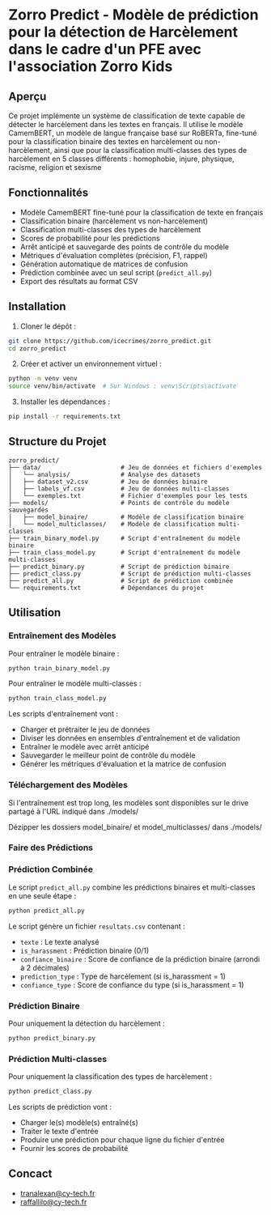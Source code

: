 # Zorro Predict - Modèle de prédiction pour la détection de Harcèlement dans le cadre d'un PFE avec l'association Zorro Kids

## Aperçu

Ce projet implémente un système de classification de texte capable de détecter le harcèlement dans les textes en français. Il utilise le modèle CamemBERT, un modèle de langue française basé sur RoBERTa, fine-tuné pour la classification binaire des textes en harcèlement ou non-harcèlement, ainsi que pour la classification multi-classes des types de harcèlement en 5 classes différents : homophobie, injure, physique, racisme, religion et sexisme


## Fonctionnalités

- Modèle CamemBERT fine-tuné pour la classification de texte en français
- Classification binaire (harcèlement vs non-harcèlement)
- Classification multi-classes des types de harcèlement
- Scores de probabilité pour les prédictions
- Arrêt anticipé et sauvegarde des points de contrôle du modèle
- Métriques d'évaluation complètes (précision, F1, rappel)
- Génération automatique de matrices de confusion
- Prédiction combinée avec un seul script (`predict_all.py`)
- Export des résultats au format CSV

## Installation

1. Cloner le dépôt :
```bash
git clone https://github.com/icecrimes/zorro_predict.git
cd zorro_predict
```

2. Créer et activer un environnement virtuel :
```bash
python -m venv venv
source venv/bin/activate  # Sur Windows : venv\Scripts\activate
```

3. Installer les dépendances :
```bash
pip install -r requirements.txt
```

## Structure du Projet

```
zorro_predict/
├── data/                      # Jeu de données et fichiers d'exemples
│   └── analysis/              # Analyse des datasets
│   ├── dataset_v2.csv         # Jeu de données binaire
│   ├── labels_vf.csv          # Jeu de données multi-classes
│   └── exemples.txt           # Fichier d'exemples pour les tests
├── models/                    # Points de contrôle du modèle sauvegardés
│   ├── model_binaire/         # Modèle de classification binaire
│   └── model_multiclasses/    # Modèle de classification multi-classes
├── train_binary_model.py      # Script d'entraînement du modèle binaire
├── train_class_model.py       # Script d'entraînement du modèle multi-classes
├── predict_binary.py          # Script de prédiction binaire
├── predict_class.py           # Script de prédiction multi-classes
├── predict_all.py             # Script de prédiction combinée
└── requirements.txt           # Dépendances du projet
```

## Utilisation

### Entraînement des Modèles

Pour entraîner le modèle binaire :
```bash
python train_binary_model.py
```

Pour entraîner le modèle multi-classes :
```bash
python train_class_model.py
```

Les scripts d'entraînement vont :
- Charger et prétraiter le jeu de données
- Diviser les données en ensembles d'entraînement et de validation
- Entraîner le modèle avec arrêt anticipé
- Sauvegarder le meilleur point de contrôle du modèle
- Générer les métriques d'évaluation et la matrice de confusion

### Téléchargement des Modèles

Si l'entraînement est trop long, les modèles sont disponibles sur le drive partagé à l'URL indiqué dans ./models/

Dézipper les dossiers model_binaire/ et model_multiclasses/ dans ./models/

### Faire des Prédictions

### Prédiction Combinée
Le script `predict_all.py` combine les prédictions binaires et multi-classes en une seule étape :

```bash
python predict_all.py
```

Le script génère un fichier `resultats.csv` contenant :
- `texte` : Le texte analysé
- `is_harassment` : Prédiction binaire (0/1)
- `confiance_binaire` : Score de confiance de la prédiction binaire (arrondi à 2 décimales)
- `prediction_type` : Type de harcèlement (si is_harassment = 1)
- `confiance_type` : Score de confiance du type (si is_harassment = 1)

### Prédiction Binaire
Pour uniquement la détection du harcèlement :
```bash
python predict_binary.py 
```

### Prédiction Multi-classes
Pour uniquement la classification des types de harcèlement :
```bash
python predict_class.py 
```

Les scripts de prédiction vont :
- Charger le(s) modèle(s) entraîné(s)
- Traiter le texte d'entrée
- Produire une prédiction pour chaque ligne du fichier d'entrée
- Fournir les scores de probabilité

## Concact
- tranalexan@cy-tech.fr
- raffallilo@cy-tech.fr 
